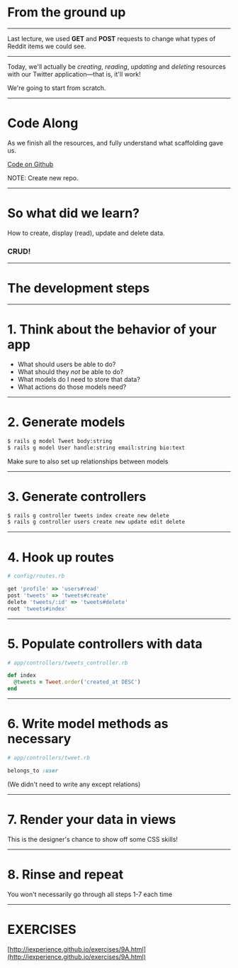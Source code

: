 # From the ground up

---

Last lecture, we used **GET** and **POST** requests to change what types of Reddit items we could see.

---

Today, we'll actually be *creating*, *reading*, *updating* and *deleting* resources with our Twitter application—that is, it'll work!  
  
We're going to start from scratch.

---

# Code Along

As we finish all the resources, and fully understand what scaffolding gave us.

[Code on Github](https://github.com/iExperience/working_twitter/tree/29cb4175617aebe162e57fc6f66afa79e9111663)

NOTE: Create new repo.

---

# So what did we learn?

How to create, display (read), update and delete data.  

### CRUD!

---

# The development steps

---

# 1. Think about the behavior of your app

- What should users be able to do?
- What should they *not* be able to do?
- What models do I need to store that data?
- What actions do those models need?

---

# 2. Generate models

```bash
$ rails g model Tweet body:string
$ rails g model User handle:string email:string bio:text
```
  
Make sure to also set up relationships between models

---

# 3. Generate controllers

```bash
$ rails g controller tweets index create new delete
$ rails g controller users create new update edit delete
```

---

# 4. Hook up routes

```ruby
# config/routes.rb

get 'profile' => 'users#read'
post 'tweets' => 'tweets#create'
delete 'tweets/:id' => 'tweets#delete'
root 'tweets#index'
```

---

# 5. Populate controllers with data

```ruby
# app/controllers/tweets_controller.rb

def index
  @tweets = Tweet.order('created_at DESC')
end
```

---

# 6. Write model methods as necessary

```ruby
# app/controllers/tweet.rb

belongs_to :user
```

(We didn't need to write any except relations)

---

# 7. Render your data in views

This is the designer's chance to show off some CSS skills!

---

# 8. Rinse and repeat

You won't necessarily go through all steps 1-7 each time

---

# EXERCISES

[http://iexperience.github.io/exercises/9A.html](http://iexperience.github.io/exercises/9A.html)
